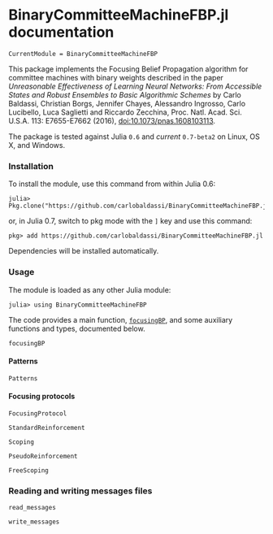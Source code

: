 # BinaryCommitteeMachineFBP.jl documentation

```@meta
CurrentModule = BinaryCommitteeMachineFBP
```

This package implements the Focusing Belief Propagation algorithm for
committee machines with binary weights described in the paper
*Unreasonable Effectiveness of Learning Neural Networks: From Accessible States
and Robust Ensembles to Basic Algorithmic Schemes*
by Carlo Baldassi, Christian Borgs, Jennifer Chayes, Alessandro Ingrosso,
Carlo Lucibello, Luca Saglietti and Riccardo Zecchina,
Proc. Natl. Acad. Sci. U.S.A. 113: E7655-E7662 (2016), [doi:10.1073/pnas.1608103113](http://dx.doi.org/10.1073/pnas.1608103113).

The package is tested against Julia `0.6` and *current* `0.7-beta2` on Linux, OS X, and Windows.

### Installation

To install the module, use this command from within Julia 0.6:

```
julia> Pkg.clone("https://github.com/carlobaldassi/BinaryCommitteeMachineFBP.jl")
```

or, in Julia 0.7, switch to pkg mode with the `]` key and use this command:

```
pkg> add https://github.com/carlobaldassi/BinaryCommitteeMachineFBP.jl
```

Dependencies will be installed automatically.

### Usage

The module is loaded as any other Julia module:

```
julia> using BinaryCommitteeMachineFBP
```

The code provides a main function, [`focusingBP`](@ref), and some auxiliary functions and types, documented below.

```@docs
focusingBP
```

#### Patterns

```@docs
Patterns
```

#### Focusing protocols

```@docs
FocusingProtocol
```

```@docs
StandardReinforcement
```

```@docs
Scoping
```

```@docs
PseudoReinforcement
```

```@docs
FreeScoping
```

### Reading and writing messages files

```@docs
read_messages
```

```@docs
write_messages
```

